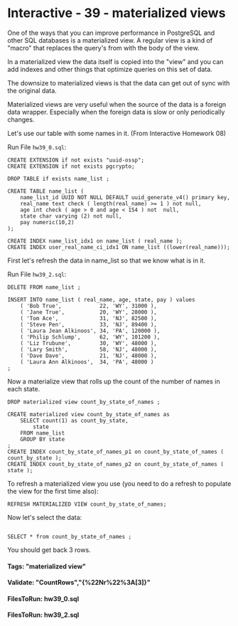 



<style>
.pagebreak { page-break-before: always; }
.half { height: 200px; }
</style>








# Interactive - 39 - materialized views

One of the ways that you can improve performance in PostgreSQL and other SQL databases is a materialized view.
A regular view is a kind of "macro" that replaces the query's from with the body of the view.  

In a materialized view the data itself is copied into the "view" and you can add indexes and other things
that optimize queries on this set of data.

The downsize to materialized views is that the data can get out of sync with the original data.

Materialized views are very useful when the source of the data is a foreign data wrapper.  Especially
when the foreign data is slow or only periodically changes.

Let's use our table with some names in it. (From Interactive Homework 08)

Run File `hw39_0.sql`:

```
CREATE EXTENSION if not exists "uuid-ossp";
CREATE EXTENSION if not exists pgcrypto;

DROP TABLE if exists name_list ;

CREATE TABLE name_list (
	name_list_id UUID NOT NULL DEFAULT uuid_generate_v4() primary key,
	real_name text check ( length(real_name) >= 1 ) not null,
	age int check ( age > 0 and age < 154 ) not  null,	
	state char varying (2) not null,
	pay numeric(10,2) 
);

CREATE INDEX name_list_idx1 on name_list ( real_name );
CREATE INDEX user_real_name_ci_idx1 ON name_list ((lower(real_name)));

```

First let's refresh the data in name_list so that we know what is in it.

Run File `hw39_2.sql`:

```
DELETE FROM name_list ;

INSERT INTO name_list ( real_name, age, state, pay ) values
	( 'Bob True',            22, 'WY', 31000 ),
	( 'Jane True',           20, 'WY', 28000 ),
	( 'Tom Ace',             31, 'NJ', 82500 ),
	( 'Steve Pen',           33, 'NJ', 89400 ),
	( 'Laura Jean Alkinoos', 34, 'PA', 120000 ),
	( 'Philip Schlump',      62, 'WY', 101200 ),
	( 'Liz Trubune',         30, 'WY', 48000 ),
	( 'Lary Smith',          58, 'NJ', 48000 ),
	( 'Dave Dave',           21, 'NJ', 48000 ),
	( 'Laura Ann Alkinoos',  34, 'PA', 48000 )
;

```


Now a materialize view that rolls up the count of the number of names in each state.

```
DROP materialized view count_by_state_of_names ;

CREATE materialized view count_by_state_of_names as
	SELECT count(1) as count_by_state,
		state
	FROM name_list
	GROUP BY state
;
CREATE INDEX count_by_state_of_names_p1 on count_by_state_of_names ( count_by_state );
CREATE INDEX count_by_state_of_names_p2 on count_by_state_of_names ( state );

```

To refresh a materialized view you use (you need to do a refresh to populate the view for the first time also):

```
REFRESH MATERIALIZED VIEW count_by_state_of_names;

```

Now let's select the data:

```

SELECT * from count_by_state_of_names ;

```

You should get back 3 rows.


#### Tags: "materialized view"

#### Validate: "CountRows","{%22Nr%22%3A[3]}"

#### FilesToRun: hw39_0.sql
#### FilesToRun: hw39_2.sql
